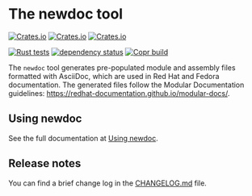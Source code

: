 # The newdoc tool

[![Crates.io](https://img.shields.io/crates/v/newdoc)](https://crates.io/crates/newdoc)
[![Crates.io](https://img.shields.io/crates/d/newdoc)](https://crates.io/crates/newdoc)
[![Crates.io](https://img.shields.io/crates/l/newdoc)](https://crates.io/crates/newdoc)

[![Rust tests](https://github.com/redhat-documentation/newdoc/actions/workflows/rust-test.yml/badge.svg)](https://github.com/redhat-documentation/newdoc/actions/workflows/rust-test.yml)
[![dependency status](https://deps.rs/repo/github/redhat-documentation/newdoc/status.svg)](https://deps.rs/repo/github/redhat-documentation/newdoc)
[![Copr build](https://copr.fedorainfracloud.org/coprs/mmuehlfeldrh/newdoc-rs/package/newdoc/status_image/last_build.png)](https://copr.fedorainfracloud.org/coprs/mmuehlfeldrh/newdoc-rs/package/newdoc/)

The `newdoc` tool generates pre-populated module and assembly files formatted with AsciiDoc, which are used in Red Hat and Fedora documentation. The generated files follow the Modular Documentation guidelines: <https://redhat-documentation.github.io/modular-docs/>.

## Using newdoc

See the full documentation at [Using newdoc](https://redhat-documentation.github.io/newdoc/).

## Release notes

You can find a brief change log in the [CHANGELOG.md](CHANGELOG.md) file.
